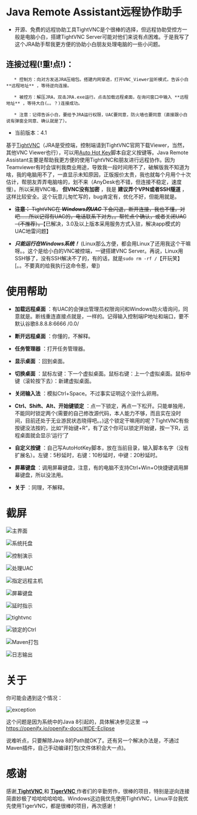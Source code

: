  # Java Remote Assistant远程协作助手

 - 开源、免费的远程协助工具TightVNC是个很棒的选择，但远程协助受控方一般是电脑小白，搭建TightVNC Server可能对他们来说有点困难。于是我写了这个JRA助手帮我更方便的协助小白朋友处理电脑的一些小问题。

 ## 连接过程(!重!点!)：

       * 控制方：向对方发送JRA压缩包。搭建内网穿透，打开VNC_Viewer监听模式，告诉小白 **远程地址** ，等待逆向连接。

       * 被控方：解压JRA，双击JRA.exe运行。点击加载远程桌面，在询问窗口中输入 **远程地址** ，等待大白(。。？)连接成功。

       * 注意：记得告诉小白，要给予JRA运行权限，UAC要同意，防火墙也要同意（直接跟小白说有弹窗全同意、确认就是了）。

 - 当前版本：4.1
 
 基于[TightVNC](https://www.tightvnc.com/)（JRA是受控端，控制端请到TightVNC官网下载Viewer，当然，其他VNC Viewer也行），可以用[Auto Hot Key](https://www.autohotkey.com/)脚本自定义按键等。Java Remote Assistant主要是帮助我更方便的使用TightVNC和朋友进行远程协作。因为Teamviewer有时会误判我商业用途，导致我一段时间用不了，破解版我不知道为啥，我的电脑用不了，一直显示未知原因，正版报价太贵，我也就每个月用个十次估计，帮朋友弄弄电脑啥的，划不来（AnyDesk也不错，但连接不稳定，速度慢）。所以采用VNC咯， **但VNC没有加密** ，我是 **建议弄个VPN或者SSH隧道** ，这样比较安全。这个玩意儿匆忙写的，bug肯定有，优化不好，但能用就是。

 -  ~~**注意：** TightVNC在 _**Windows的UAC**_ 下会闪退，断开连接，我也不懂，对吧……所以记得有UAC的，电话联系下对方。。帮忙点个确认，或者关闭UAC（不推荐）。~~【已解决，3.0及以上版本采用服务方式入驻，解决app模式的UAC地雷问题】

 -  _**只能运行在Windows系统！**_ (Linux那么方便，都会用Linux了还用我这个干嘛呀。。这个是给小白的VNC被控端，一键搭建VNC Server。再说，Linux用SSH够了，没有SSH解决不了的，有的话，就是`sudo rm -rf /`【开玩笑】 [。。不要真的给我执行这命令惹，晕])

 # 使用帮助
 
 -  **加载远程桌面** ：有UAC的会弹出管理员权限询问和Windows防火墙询问，同意就是。断线重连直接点就是，一样的。记得输入控制端IP地址和端口，要不默认谷歌8.8.8.8:6666  /0.0/

 -  **断开远程桌面** ：你懂的，不解释。

 -  **任务管理器** ：打开任务管理器。

 -  **显示桌面** ：回到桌面。

 -  **切换桌面** ：鼠标左键：下一个虚拟桌面。鼠标右键：上一个虚拟桌面。鼠标中键（滚轮按下去）：新建虚拟桌面。

 -  **关闭输入法** ：模拟Ctrl+Space。不过事实证明这个没什么卵用。

 -  **Ctrl、Shift、Alt、开始键锁定** ：点一下锁定，再点一下松开。只能单独用，不能同时锁定两个(需要的自己修改源代码，本人能力不够，而且实在没时间，目前还处于无业游民状态晓得吧。。)这个锁定干嘛用的呢？TightVNC有些按键没法按的，比如“开始键+R”，有了这个你可以锁定开始键，按一下R，远程桌面就会显示‘运行’了

 -  **自定义按键** ：自己写AutoHotKey脚本，放在当前目录，输入脚本名字（没有扩展名）。左键：5秒延时，右键：10秒延时，中键：20秒延时。

 -  **屏幕键盘** ：调用屏幕键盘，注意，有的电脑不支持Ctrl+Win+O快捷键调用屏幕键盘，所以没法用。

 -  **关于** ：同理，不解释。

 # 截屏 

 ![主界面](https://images.gitee.com/uploads/images/2020/0729/233054_b5721a6a_7423713.png "屏幕截图.png")

 ![系统托盘](https://images.gitee.com/uploads/images/2020/0804/234445_f0f3b8df_7423713.png "屏幕截图.png")

 ![控制演示](https://images.gitee.com/uploads/images/2020/0730/100116_eb6e316d_7423713.png "屏幕截图.png")

 ![处理UAC](https://images.gitee.com/uploads/images/2020/0730/100034_18b32f14_7423713.png "屏幕截图.png")

 ![指定远程主机](https://images.gitee.com/uploads/images/2020/0730/095952_99a23603_7423713.png "屏幕截图.png")

 ![屏幕键盘](https://images.gitee.com/uploads/images/2020/0729/233126_e2baf58d_7423713.png "屏幕截图.png")

 ![延时指示](https://images.gitee.com/uploads/images/2020/0729/233209_cc3a5e51_7423713.png "屏幕截图.png")

 ![tightvnc](https://images.gitee.com/uploads/images/2020/0729/233338_b7c4ea18_7423713.png "屏幕截图.png")

 ![锁定的Ctrl](https://images.gitee.com/uploads/images/2020/0729/233402_1190aa4d_7423713.png "屏幕截图.png")

 ![Maven打包](https://images.gitee.com/uploads/images/2020/0729/235415_fd76485a_7423713.png "屏幕截图.png")

 ![日志输出](https://images.gitee.com/uploads/images/2020/0804/234936_8a692b39_7423713.png "屏幕截图.png")

 # 关于

 你可能会遇到这个情况：

 ![exception](https://images.gitee.com/uploads/images/2020/0805/140844_983c4b35_7423713.png "屏幕截图.png")

 这个问题是因为系统中的Java 8引起的，具体解决参见这里 ——> https://openjfx.io/openjfx-docs/#IDE-Eclipse  

 说难听点，只要解除Java 8的Path就OK了。还有另一个解决办法是，不通过Maven插件，自己手动编译打包(文件体积会大一点)。

 # 感谢

 感谢[ **TightVNC** ](https://www.tightvnc.com/) 和 [ **TigerVNC** ](https://tigervnc.org/) 作者们的辛勤劳作，很棒的项目，特别是逆向连接简直妙极了哈哈哈哈哈哈。Windows这边我优先使用TightVNC，Linux平台我优先使用TigerVNC，都是很棒的项目，再次感谢！
